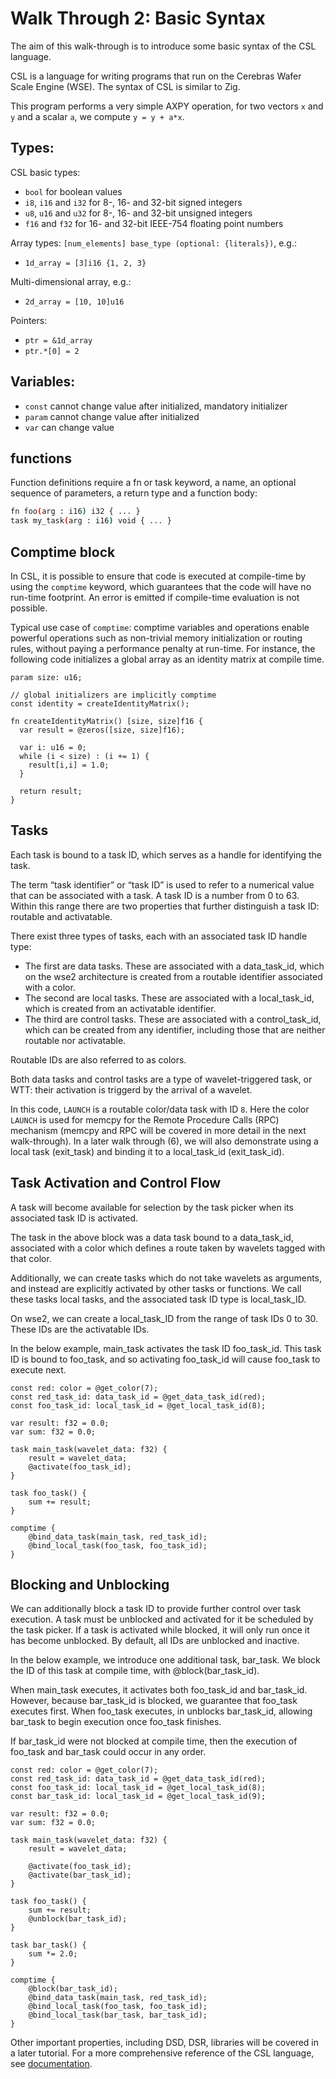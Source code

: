 # Walk Through 2: Basic Syntax

The aim of this walk-through is to introduce some basic syntax of the CSL language.

CSL is a language for writing programs that run on the Cerebras Wafer Scale Engine (WSE). The syntax of CSL is similar to Zig.

This program performs a very simple AXPY operation, for two vectors `x` and `y` and a scalar `a`, we compute `y = y + a*x`. 

## Types:

CSL basic types:

* `bool` for boolean values
* `i8`, `i16` and `i32` for 8-, 16- and 32-bit signed integers
* `u8`, `u16` and `u32` for 8-, 16- and 32-bit unsigned integers
* `f16` and `f32` for 16- and 32-bit IEEE-754 floating point numbers

Array types: `[num_elements] base_type (optional: {literals})`, e.g.:
* `1d_array = [3]i16 {1, 2, 3}`

Multi-dimensional array, e.g.:
* `2d_array = [10, 10]u16`

Pointers:
* `ptr = &1d_array`
* `ptr.*[0] = 2`

## Variables:

* `const` cannot change value after initialized, mandatory initializer
* `param` cannot change value after initialized
* `var` can change value

## functions
Function definitions require a fn or task keyword, a name, an optional sequence of parameters, a return type and a function body:

``` bash
fn foo(arg : i16) i32 { ... }
task my_task(arg : i16) void { ... }
```

## Comptime block
In CSL, it is possible to ensure that code is executed at compile-time by using the `comptime` keyword, which guarantees that the code will have no run-time footprint. An error is emitted if compile-time evaluation is not possible.

Typical use case of `comptime`: comptime variables and operations enable powerful operations such as non-trivial memory initialization or routing rules, without paying a performance penalty at run-time. For instance, the following code initializes a global array as an identity matrix at compile time.

```
param size: u16;

// global initializers are implicitly comptime
const identity = createIdentityMatrix();

fn createIdentityMatrix() [size, size]f16 {
  var result = @zeros([size, size]f16);

  var i: u16 = 0;
  while (i < size) : (i += 1) {
    result[i,i] = 1.0;
  }

  return result;
}
```

## Tasks
Each task is bound to a task ID, which serves as a handle for identifying the task.

The term “task identifier” or “task ID” is used to refer to a numerical value that can be associated with a task. A task ID is a number from 0 to 63. Within this range there are two properties that further distinguish a task ID: routable and activatable.

There exist three types of tasks, each with an associated task ID handle type:

* The first are data tasks. These are associated with a data_task_id, which on the wse2 architecture is created from a routable identifier associated with a color.
* The second are local tasks. These are associated with a local_task_id, which is created from an activatable identifier.
* The third are control tasks. These are associated with a control_task_id, which can be created from any identifier, including those that are neither routable nor activatable.

Routable IDs are also referred to as colors.

Both data tasks and control tasks are a type of wavelet-triggered task, or WTT: their activation is triggerd by the arrival of a wavelet. 

In this code, `LAUNCH` is a routable color/data task with ID `8`. Here the color `LAUNCH` is used for memcpy for the Remote Procedure Calls (RPC) mechanism (memcpy and RPC will be covered in more detail in the next walk-through). In a later walk through (6), we will also demonstrate using a local task (exit_task) and binding it to a local_task_id (exit_task_id).

## Task Activation and Control Flow

A task will become available for selection by the task picker when its associated task ID is activated.

The task in the above block was a data task bound to a data_task_id, associated with a color which defines a route taken by wavelets tagged with that color.

Additionally, we can create tasks which do not take wavelets as arguments, and instead are explicitly activated by other tasks or functions. We call these tasks local tasks, and the associated task ID type is local_task_ID.

On wse2, we can create a local_task_ID from the range of task IDs 0 to 30. These IDs are the activatable IDs.

In the below example, main_task activates the task ID foo_task_id. This task ID is bound to foo_task, and so activating foo_task_id will cause foo_task to execute next.

```
const red: color = @get_color(7);
const red_task_id: data_task_id = @get_data_task_id(red);
const foo_task_id: local_task_id = @get_local_task_id(8);

var result: f32 = 0.0;
var sum: f32 = 0.0;

task main_task(wavelet_data: f32) {
    result = wavelet_data;
    @activate(foo_task_id);
}

task foo_task() {
    sum += result;
}

comptime {
    @bind_data_task(main_task, red_task_id);
    @bind_local_task(foo_task, foo_task_id);
}
```

## Blocking and Unblocking

We can additionally block a task ID to provide further control over task execution. A task must be unblocked and activated for it be scheduled by the task picker. If a task is activated while blocked, it will only run once it has become unblocked. By default, all IDs are unblocked and inactive.

In the below example, we introduce one additional task, bar_task. We block the ID of this task at compile time, with @block(bar_task_id).

When main_task executes, it activates both foo_task_id and bar_task_id. However, because bar_task_id is blocked, we guarantee that foo_task executes first. When foo_task executes, in unblocks bar_task_id, allowing bar_task to begin execution once foo_task finishes.

If bar_task_id were not blocked at compile time, then the execution of foo_task and bar_task could occur in any order.

```
const red: color = @get_color(7);
const red_task_id: data_task_id = @get_data_task_id(red);
const foo_task_id: local_task_id = @get_local_task_id(8);
const bar_task_id: local_task_id = @get_local_task_id(9);

var result: f32 = 0.0;
var sum: f32 = 0.0;

task main_task(wavelet_data: f32) {
    result = wavelet_data;

    @activate(foo_task_id);
    @activate(bar_task_id);
}

task foo_task() {
    sum += result;
    @unblock(bar_task_id);
}

task bar_task() {
    sum *= 2.0;
}

comptime {
    @block(bar_task_id);
    @bind_data_task(main_task, red_task_id);
    @bind_local_task(foo_task, foo_task_id);
    @bind_local_task(bar_task, bar_task_id);
}
```

Other important properties, including DSD, DSR, libraries will be covered in a later tutorial.
For a more comprehensive reference of the CSL language, see [documentation](https://sdk.cerebras.net/csl/language_index).
